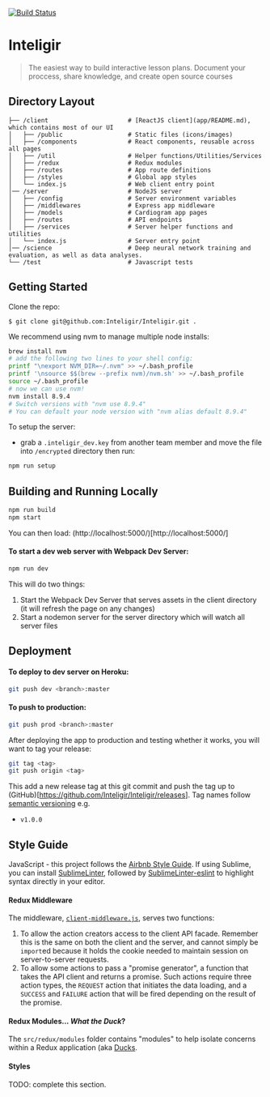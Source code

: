 [![Build Status](https://travis-ci.org/Inteligir/Inteligir.svg?branch=master)](https://travis-ci.org/Inteligir/Inteligir)

# Inteligir

> The easiest way to build interactive lesson plans. Document your proccess, share knowledge, and create open source courses

## Directory Layout

```
├── /client                      # [ReactJS client](app/README.md), which contains most of our UI
│   ├── /public                  # Static files (icons/images)
│   ├── /components              # React components, reusable across all pages
│   ├── /util                    # Helper functions/Utilities/Services
│   ├── /redux                   # Redux modules
│   ├── /routes                  # App route definitions
│   ├── /styles                  # Global app styles
│   └── index.js                 # Web client entry point
│── /server                      # NodeJS server
│   ├── /config                  # Server environment variables
│   ├── /middlewares             # Express app middleware
│   ├── /models                  # Cardiogram app pages
│   ├── /routes                  # API endpoints
│   ├── /services                # Server helper functions and utilities
│   └── index.js                 # Server entry point
│── /science                     # Deep neural network training and evaluation, as well as data analyses.
└── /test                        # Javascript tests
```

## Getting Started

Clone the repo:

```
$ git clone git@github.com:Inteligir/Inteligir.git .
```

We recommend using nvm to manage multiple node installs:

```bash
brew install nvm
# add the following two lines to your shell config:
printf "\nexport NVM_DIR=~/.nvm" >> ~/.bash_profile
printf '\nsource $$(brew --prefix nvm)/nvm.sh' >> ~/.bash_profile
source ~/.bash_profile
# now we can use nvm!
nvm install 8.9.4
# Switch versions with "nvm use 8.9.4"
# You can default your node version with "nvm alias default 8.9.4"
```

To setup the server:

* grab a `.inteligir_dev.key` from another team member and move the file into `/encrypted` directory
  then run:

```bash
npm run setup
```

## Building and Running Locally

```bash
npm run build
npm start
```

You can then load: (http://localhost:5000/)[http://localhost:5000/]

#### To start a dev web server with Webpack Dev Server:

```bash
npm run dev
```

This will do two things:

1.  Start the Webpack Dev Server that serves assets in the client directory (it will refresh the page on any changes)
2.  Start a nodemon server for the server directory which will watch all server files

## Deployment

#### To deploy to dev server on Heroku:

```bash
git push dev <branch>:master
```

#### To push to production:

```bash
git push prod <branch>:master
```

After deploying the app to production and testing whether it works, you will want to tag your release:

```bash
git tag <tag>
git push origin <tag>
```

This add a new release tag at this git commit and push the tag up to (GitHub)[https://github.com/Inteligir/Inteligir/releases].
Tag names follow [semantic versioning](http://semver.org/) e.g.

* `v1.0.0`

## Style Guide

JavaScript - this project follows the [Airbnb Style Guide](https://github.com/airbnb/javascript). If using Sublime, you can install [SublimeLinter](http://sublimelinter.readthedocs.io/en/latest/installation.html), followed by [SublimeLinter-eslint](https://github.com/roadhump/SublimeLinter-eslint) to highlight syntax directly in your editor.

#### Redux Middleware

The middleware, [`client-middleware.js`](), serves two functions:

1.  To allow the action creators access to the client API facade. Remember this is the same on both the client and the server, and cannot simply be `import`ed because it holds the cookie needed to maintain session on server-to-server requests.
2.  To allow some actions to pass a "promise generator", a function that takes the API client and returns a promise. Such actions require three action types, the `REQUEST` action that initiates the data loading, and a `SUCCESS` and `FAILURE` action that will be fired depending on the result of the promise.

#### Redux Modules... _What the Duck_?

The `src/redux/modules` folder contains "modules" to help
isolate concerns within a Redux application (aka [Ducks](https://github.com/erikras/ducks-modular-redux).

#### Styles

TODO: complete this section.
